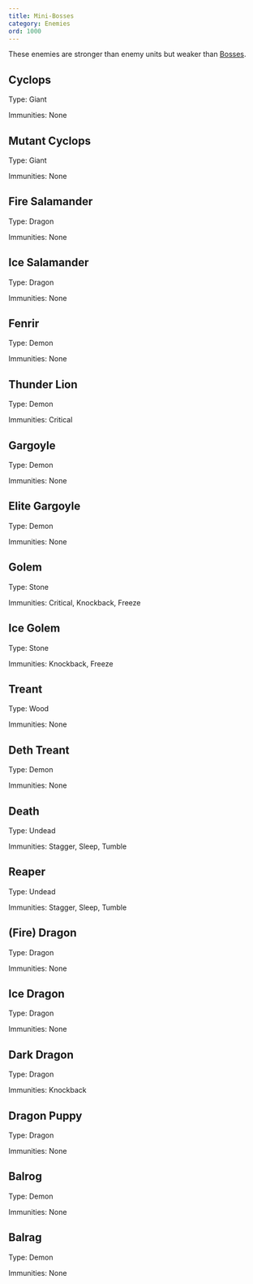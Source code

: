 ```yaml
---
title: Mini-Bosses
category: Enemies
ord: 1000
---
```


These enemies are stronger than enemy units but weaker than [Bosses](./bosses).

<section id="cyclops">

## Cyclops

Type: Giant

Immunities: None

</section>

<section id="mutant-cyclops">

## Mutant Cyclops

Type: Giant

Immunities: None

</section>

<section id="fire-salamander">

## Fire Salamander

Type: Dragon

Immunities: None

</section>

<section id="ice-salamander">

## Ice Salamander

Type: Dragon

Immunities: None

</section>

<section id="fenrir">

## Fenrir

Type: Demon

Immunities: None

</section>

<section id="thunder-lion">

## Thunder Lion

Type: Demon

Immunities: Critical

</section>

<section id="gargoyle">

## Gargoyle

Type: Demon

Immunities: None

</section>

<section id="elite-gargoyle">

## Elite Gargoyle

Type: Demon

Immunities: None

</section>

<section id="golem">

## Golem

Type: Stone

Immunities: Critical, Knockback, Freeze

</section>

<section id="ice-golem">

## Ice Golem

Type: Stone

Immunities: Knockback, Freeze

</section>

<section id="treant">

## Treant

Type: Wood

Immunities: None

</section>

<section id="deth-treant">

## Deth Treant

Type: Demon

Immunities: None

</section>

<section id="death">

## Death

Type: Undead

Immunities: Stagger, Sleep, Tumble

</section>

<section id="reaper">

## Reaper

Type: Undead

Immunities: Stagger, Sleep, Tumble

</section>

<section id="fire-dragon">

## (Fire) Dragon

Type: Dragon

Immunities: None

</section>

<section id="ice-dragon">

## Ice Dragon

Type: Dragon

Immunities: None

</section>

<section id="dark-dragon">

## Dark Dragon

Type: Dragon

Immunities: Knockback

</section>

<section id="dragon-puppy">

## Dragon Puppy

Type: Dragon

Immunities: None

</section>

<section id="balrog">

## Balrog

Type: Demon

Immunities: None

</section>

<section id="balrag">

## Balrag

Type: Demon

Immunities: None

</section>